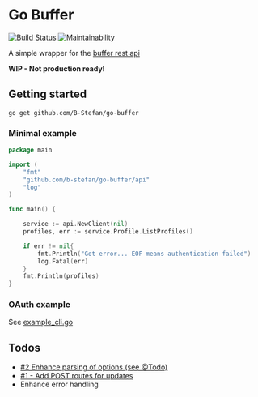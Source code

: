 # Go Buffer 
[![Build Status](https://travis-ci.org/B-Stefan/go-buffer.svg?branch=master)](https://travis-ci.org/B-Stefan/go-buffer)
[![Maintainability](https://api.codeclimate.com/v1/badges/8391f026b21e3a252567/maintainability)](https://codeclimate.com/github/B-Stefan/go-buffer/maintainability)

A simple wrapper for the [buffer rest api](https://buffer.com/developers/api)

**WIP - Not production ready!**

## Getting started

`go get github.com/B-Stefan/go-buffer`

### Minimal example

````go
package main

import (
	"fmt"
	"github.com/b-stefan/go-buffer/api"
	"log"
)

func main() {

	service := api.NewClient(nil)
	profiles, err := service.Profile.ListProfiles()

	if err != nil{
		fmt.Println("Got error... EOF means authentication failed")
		log.Fatal(err)
	}
	fmt.Println(profiles)
}
````

### OAuth example 

See [example_cli.go](./examole_cli.go)


## Todos 

* [#2 Enhance parsing of options (see @Todo)](#2)
* [#1 - Add POST routes for updates](#1)
* Enhance error handling 
